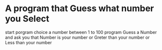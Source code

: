 # A program that Guess what number you Select

start porgram
choice a number between 1 to 100
program Guess a Number and ask you that Number is your number or 
Greter than your number or Less than your number  
